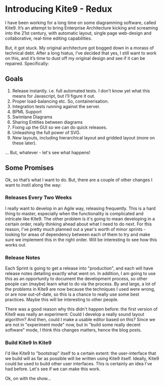 # Introducing Kite9 - Redux #

I have been working for a long time on some diagramming software, called Kite9.   It’s an attempt to bring Enterprise Architecture kicking and screaming into the 21st century, with automatic layout, single page web-design and collaborative, real-time editing capabilities.

But, it got stuck.  My original architecture got bogged down in a morass of technical debt.  After a long hiatus, I’ve decided that yes, I still want to work on this, and it’s time to dust off my original design and see if it can be repaired.   Specifically:

## Goals ##

1.  Release instantly.  i.e. full automated tests.  I don’t know yet what this means for Javascript, but I’ll figure it out.
2.  Proper load-balancing etc.  So, containerisation.
3.  Integration tests running against the server.
4.  BPML Support
5.  Swimlane Diagrams
6.  Sharing Entities between diagrams
7.  Fixing up the GUI so we can do quick releases.
8.  Unleashing the full power of SVG.
9.  New layouts, including hierarchical layout and gridded layout (more on these later).

... But, whatever - let's see what happens!

## Some Promises ##

Ok, so that’s what I want to do.  But, there are a couple of other changes I want to instil along the way:

### Releases Every Two Weeks ###

I really want to develop in an Agile way, releasing frequently.   This is a hard thing to master, especially when the functionality is complicated and intricate like Kite9.  The other problem is it's going to mean developing in a certain order, really thinking ahead about what I need to do next.   For this reason, I've pretty much planned out a year's worth of minor sprints - looking for areas of dependency between each of them to try and make sure we implement this in the right order.  Will be interesting to see how this works out.

### Release Notes ###

Each Sprint is going to get a release into "production", and each will have release notes detailing exactly what went on.  In addition, I am going to use this as an opportunity to document the development process, so other people can (maybe) learn what to do via the process.  By and large, a lot of the problems in Kite9 are now because the techniques I used were wrong, or are now out-of-date, so this is a chance to really use some best practices.  Maybe this will be interesting to other people.  

There was a good reason why this didn't happen before:  the first version of Kite9 was really an experiment:  Could I develop a really sound layout algorithm?  And then, could I make a usable editor based on this?  Since we are not in "experiment mode" now, but in "build some really decent software" mode, I think this changes matters, hence the blog posts.

### Build Kite9 In Kite9 ###

I'd like Kite9 to "bootstrap" itself to a certain extent:  the user-interface that we build will as far as possible will be written using Kite9 itself.  Ideally, Kite9 could be used to build other user interfaces.  This is certainly an idea I've had before.  Let's see if we can make this work.

Ok, on with the show...
